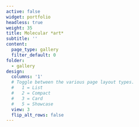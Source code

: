 ```yaml
---
active: false
widget: portfolio
headless: true
weight: 35
title: Molecular *art*
subtitle: ''
content:
  page_type: gallery
  filter_default: 0
folder:
  - gallery
design:
  columns: '1'
  # Toggle between the various page layout types.
  #   1 = List
  #   2 = Compact
  #   3 = Card
  #   5 = Showcase
  view: 3
  flip_alt_rows: false
---
```

